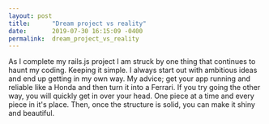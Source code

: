 ```yaml
---
layout: post
title:      "Dream project vs reality"
date:       2019-07-30 16:15:09 -0400
permalink:  dream_project_vs_reality
---
```


As I complete my rails.js project I am struck by one thing that continues to haunt my coding. Keeping it simple. I always start out with ambitious ideas and end up getting in my own way. My advice; get your app running and reliable like a Honda and then turn it into a Ferrari. If you try going the other way, you will quickly get in over your head. One piece at a time and every piece in it's place. Then, once the structure is solid, you can make it shiny and beautiful.  
